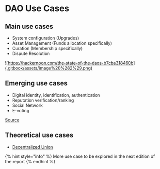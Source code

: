 # DAO Use Cases

## Main use cases

* System configuration \(Upgrades\)
* Asset Management \(Funds allocation specifically\)
* Curation \(Membership specifically\)
* Dispute Resolution

![https://hackernoon.com/the-state-of-the-daos-b7cba318460b](.gitbook/assets/image%20%282%29.png)

## Emerging use cases

* Digital identity, identification, authentication
* Reputation verification/ranking
* Social Network
* E-voting

[Source](https://databrokerdao.com/2018/09/10/medici-mentions-databroker-dao-in-one-of-30-non-financial-use-cases-of-blockchain-technology/)

## Theoretical use cases

* [Decentralized Union](https://www.ethnews.com/the-decentralized-union-a-blockchain-use-case)

{% hint style="info" %}
More use case to be explored in the next edition of the report
{% endhint %}

